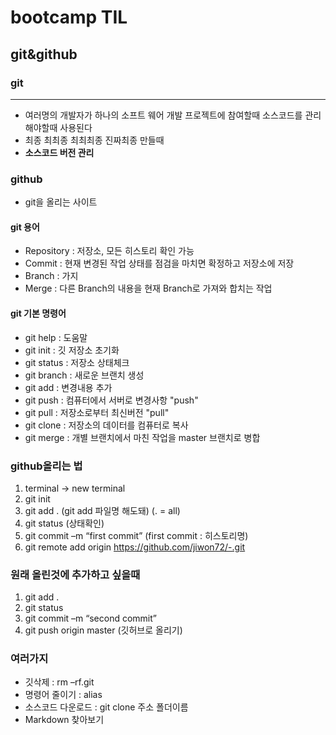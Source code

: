 # bootcamp TIL

## git&github

### git

---

- 여러명의 개발자가 하나의 소프트 웨어 개발 프로젝트에 참여할때 소스코드를 관리해야할때 사용된다
- 최종 최최종 최최최종 진짜최종 만들때
- **소스코드 버전 관리**

### github

- git을 올리는 사이트

#### git 용어

- Repository : 저장소, 모든 히스토리 확인 가능
- Commit : 현재 변경된 작업 상태를 점검을 마치면 확정하고 저장소에 저장
- Branch : 가지
- Merge : 다른 Branch의 내용을 현재 Branch로 가져와 합치는 작업

#### git 기본 명령어

- git help : 도움말
- git init : 깃 저장소 초기화
- git status : 저장소 상태체크
- git branch : 새로운 브랜치 생성
- git add : 변경내용 추가
- git push : 컴퓨터에서 서버로 변경사항 "push"
- git pull : 저장소로부터 최신버전 "pull"
- git clone : 저장소의 데이터를 컴퓨터로 복사
- git merge : 개별 브랜치에서 마친 작업을 master 브랜치로 병합

### github올리는 법

1. terminal -> new terminal
2. git init
3. git add . (git add 파일명 해도돼) (. = all)
4. git status (상태확인)
5. git commit –m “first commit” (first commit : 히스토리명)
6. git remote add origin https://github.com/jiwon72/-.git

### 원래 올린것에 추가하고 싶을때

1. git add .
2. git status
3. git commit –m “second commit”
4. git push origin master (깃허브로 올리기)

### 여러가지

- 깃삭제 : rm –rf.git
- 명령어 줄이기 : alias
- 소스코드 다운로드 :
  git clone 주소 폴더이름
- Markdown 찾아보기
